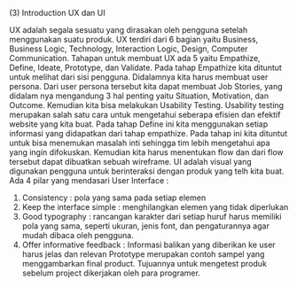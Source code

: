 (3) Introduction UX dan UI

UX adalah segala sesuatu yang dirasakan oleh pengguna setelah menggunakan suatu produk. UX terdiri dari 6 bagian yaitu Business, Business Logic, Technology, Interaction Logic, Design, Computer Communication. Tahapan untuk membuat UX ada 5 yaitu Empathize, Define, Ideate, Prototype, dan Validate.
Pada tahap Empathize kita dituntut untuk melihat dari sisi pengguna. Didalamnya kita harus membuat user persona. Dari user persona tersebut kita dapat membuat Job Stories, yang didalam nya mengandung 3 hal penting yaitu Situation, Motivation, dan Outcome. Kemudian kita bisa melakukan Usability Testing. Usability testing merupakan salah satu cara untuk mengetahui seberapa efisien dan efektif website yang kita buat. Pada tahap Define ini kita menggunakan setiap informasi yang didapatkan dari tahap empathize. Pada tahap ini kita dituntut untuk bisa menemukan masalah inti sehingga tim lebih mengetahui apa yang ingin difokuskan. Kemudian kita harus menentukan flow dan dari flow tersebut dapat dibuatkan sebuah wireframe.
UI adalah visual yang digunakan pengguna untuk berinteraksi dengan produk yang telh kita buat. Ada 4 pilar yang mendasari User Interface :
1. Consistency : pola yang sama pada setiap elemen
2. Keep the interface simple : menghilangkan elemen yang tidak diperlukan
3. Good typography : rancangan karakter dari setiap huruf harus memiliki pola yang sama, seperti ukuran, jenis font, dan pengaturannya agar mudah dibaca oleh pengguna.
4. Offer informative feedback : Informasi balikan yang diberikan ke user harus jelas dan relevan
Prototype merupakan contoh sampel yang menggambarkan final product. Tujuannya untuk mengetest produk sebelum project dikerjakan oleh para programer.
